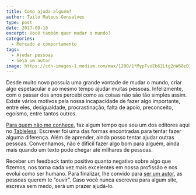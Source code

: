 ```yaml
---
title: Como ajuda alguém?
author: Tailo Mateus Gonsalves
type: post
date: 2017-09-18
excerpt: Você também quer mudar o mundo?
categories:
  - Mercado e comportamento
tags:
  - Ajudar pessoas
  - Seja um autor
image: https://cdn-images-1.medium.com/max/1280/1*MypTvoEb62Ltg2nW68zD3Q.jpeg
---
```


Desde muito novo possuía uma grande vontade de mudar o mundo, criar algo espetacular e ao mesmo tempo ajudar muitas pessoas. Infelizmente, com o passar dos anos percebi como as coisas não são tão simples assim.
Existe vários motivos pela nossa incapacidade de fazer algo importante, entre eles, desigualdade, procrastinação, falta de apoio, preconceito, egoísmo, entre tantos outros.

[Para quem não me conhece](https://twitter.com/tailomgonsalves), faz algum tempo que sou um dos editores aqui no [Tableless](https://tableless.com.br/). Escrever foi uma das formas encontradas para tentar fazer alguma diferença. Além de aprender, ainda posso tentar ajudar outras pessoas. Convenhamos, não é difícil fazer algo bom para alguém, ainda mais quando um texto pode chegar até milhares de pessoas. 

Receber um feedback tanto positivo quanto negativo sobre algo que fizemos, nos torna cada vez mais excelentes em nossa profissão e nos evolui como ser humano. Para finalizar, lhe convido para [ser um autor](https://tableless.com.br/seja-um-autor/), as pessoas querem te “ouvir”. Caso você nunca escreveu para algum site, escreva sem medo, será um prazer ajudá-lo.
